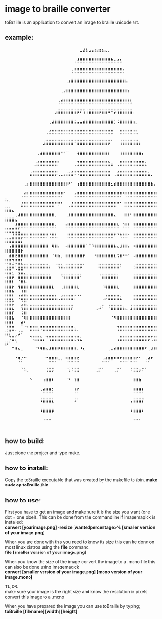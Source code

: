 # image to braille converter
toBraille is an application to convert an image to braille unicode art.
## example: 
⠀⠀⠀⠀⠀⠀⠀⠀⠀⠀⠀⠀⠀⠀⠀⠀⠀⠀⠀⠀⠀⠀⠀⠀⣀⣼⣧⣠⣤⣦⣶⣦⣄⡀⠀⠀⠀⠀⠀⠀⠀⠀⠀⠀⠀⠀⠀⠀⠀⠀⠀⠀⠀⠀⠀⠀ ⠀⠀⠀⠀⠀⠀⠀⠀⠀⠀⠀⠀⠀⠀⠀⠀⠀⠀⠀⠀⠀⠀⢀⣼⣿⣿⣿⣿⣿⣿⣿⣿⣿⣿⣷⣤⣴⣆⠀⠀⠀⠀⠀⠀⠀⠀⠀⠀⠀⠀⠀⠀⠀⠀⠀⠀ ⠀⠀⠀⠀⠀⠀⠀⠀⠀⠀⠀⠀⠀⠀⠀⠀⠀⠀⠀⠀⠀⢠⣿⣿⣿⣿⣿⣿⣿⣿⣿⣿⣿⣿⣿⣿⣿⣿⡆⠀⠀⠀⠀⠀⠀⠀⠀⠀⠀⠀⠀⠀⠀⠀⠀⠀ ⠀⠀⠀⠀⠀⠀⠀⠀⠀⠀⠀⠀⠀⠀⠀⠀⠀⠀⠀⠀⣰⣿⣿⣿⣿⣿⣿⣿⣿⣿⣿⣿⣿⣿⣿⣿⣿⣿⣿⡄⠀⠀⠀⠀⠀⠀⠀⠀⠀⠀⠀⠀⠀⠀⠀⠀
⠀⠀⠀⠀⠀⠀⠀⠀⠀⠀⠀⠀⠀⠀⠀⠀⠀⠀⢀⣼⣿⣿⣿⣿⣿⣿⣿⣿⣿⣿⣿⣿⣿⣿⣿⣿⣿⣿⣿⣷⠀⠀⠀⠀⠀⠀⠀⠀⠀⠀⠀⠀⠀⠀⠀⠀ ⠀⠀⠀⠀⠀⠀⠀⠀⠀⠀⠀⠀⠀⠀⠀⠀⠀⢠⣾⣿⣿⣿⣿⣿⣿⣿⣿⣿⣿⣿⣿⣿⣿⣿⣿⣿⣿⣿⣿⣿⣇⠀⠀⠀⠀⠀⠀⠀⠀⠀⠀⠀⠀⠀⠀⠀ ⠀⠀⠀⠀⠀⠀⠀⠀⠀⠀⠀⠀⠀⠀⠀⠀⣰⣿⣿⣿⣿⣿⣿⡿⠏⢹⢸⣿⣿⣿⡿⣿⣿⠿⠛⡽⢹⣿⣿⣿⣿⡄⠀⠀⠀⠀⠀⠀⠀⠀⠀⠀⠀⠀⠀⠀
⠀⠀⠀⠀⠀⠀⠀⠀⠀⠀⠀⠀⠀⠀⢀⣼⣿⣿⣿⣿⣿⣿⣭⣤⣤⣾⣿⣿⣿⣷⣶⣿⣿⣿⣿⡁⠨⣿⣿⣿⣿⣷⡀⠀⠀⠀⠀⠀⠀⠀⠀⠀⠀⠀⠀⠀
⠀⠀⠀⠀⠀⠀⠀⠀⠀⠀⠀⠀⠀⢠⣾⣿⣿⣿⣿⣿⣿⣿⣿⣿⣿⣿⣿⣿⣿⣿⣿⣿⣿⣿⡿⠀⠀⣿⣿⣿⣿⣿⣧⠀⠀⠀⠀⠀⠀⠀⠀⠀⠀⠀⠀⠀
⠀⠀⠀⠀⠀⠀⠀⠀⠀⠀⠀⠀⣰⣿⣿⣿⣿⣿⣿⣿⣿⣿⠛⣿⣿⣿⣿⣿⣿⣿⣿⣿⣿⡿⠁⠀⠀⢸⣿⣿⣿⣿⣿⡆⠀⠀⠀⠀⠀⠀⠀⠀⠀⠀⠀⠀
⠀⠀⠀⠀⠀⠀⠀⠀⠀⠀⢀⣼⣿⣿⣿⣿⣿⣿⠛⠋⠁⠀⠀⢽⣿⣿⣿⣿⣿⣿⣿⣿⣿⡇⠀⠀⠀⢸⣿⣿⣿⣿⣿⣿⡄⠀⠀⠀⠀⠀⠀⠀⠀⠀⠀⠀
⠀⠀⠀⠀⠀⠀⠀⠀⠀⢀⣾⣿⣿⣿⣿⣿⣿⠃⠀⠀⠀⠀⢀⣹⣿⣿⣿⣿⣿⣿⣿⣿⣿⣷⣤⠀⢀⣿⣿⣿⣿⣿⣿⣿⣿⣆⠀⠀⠀⠀⠀⠀⠀⠀⠀⠀
⠀⠀⠀⠀⠀⠀⠀⠀⣴⣿⣿⣿⣿⣿⣿⣿⡿⢀⣀⣤⣶⣾⠿⠹⣿⣿⣿⣿⣿⣿⣿⣿⣿⣿⠀⢀⣾⣿⣿⣿⣿⣿⣿⣿⣿⣿⣦⡀⠀⠀⠀⠀⠀⠀⠀⠀
⠀⠀⠀⠀⠀⠀⢀⣾⣿⣿⣿⣿⣿⣿⣿⣿⣿⣿⣿⣿⠟⠁⠀⢰⣿⣿⣿⣿⣿⣿⣿⣿⣿⣿⣂⣾⣿⣿⣿⣿⣿⣿⣿⣿⣿⣿⣿⣷⡄⠀⠀⠀⠀⠀⠀⠀
⠀⠀⠀⠀⠀⢀⣾⣿⣿⣿⣿⣿⣿⣿⣿⣿⣿⣿⡿⠁⠀⠀⣴⣿⣿⣿⣿⣿⣿⣿⣿⣿⣿⣿⣿⣿⣿⡿⠻⣿⣿⣿⣿⣿⣿⣿⣿⣿⣿⣦⡀⠀⠀⠀⠀⠀
⠀⠀⠀⠀⠀⣼⣿⣿⣿⣿⣿⣿⣿⣿⣿⣿⠛⠟⠃⠀⢀⣼⣿⣿⣿⣿⣿⣿⣿⣿⣿⣿⣿⣿⣿⣿⠛⠁⢸⣿⣟⣿⣿⣿⣿⣿⣿⣿⣿⣿⣷⣄⠀⠀⠀⠀
⠀⠀⠀⢀⣼⣿⣿⣿⣿⣿⣿⣿⣿⣿⣿⣿⡀⠀⠀⠀⣸⣿⣿⣿⣿⣿⣿⣿⣿⣿⣿⣿⣿⣿⣿⣄⠀⠀⢸⣿⠃⣿⣿⣿⣿⣿⣿⣿⣿⣿⣿⣿⣦⠀⠀⠀
⠀⠀⠀⣼⣿⣿⣿⣿⣿⣿⣿⣿⣿⣿⢿⣿⡄⠀⠀⢰⣿⣿⣿⣿⣿⣿⣿⣿⣿⣿⣿⣿⣿⣿⣿⣿⣧⠀⣹⣿⠀⢹⣿⣿⣿⣿⣿⣿⣿⣿⣿⣿⣿⣧⠀⠀
⠀⠀⣸⣿⣿⣿⣿⣿⣿⣿⣿⣿⣿⡿⢘⣿⣇⠀⠀⠀⣿⣿⣿⣿⣿⣿⣿⣿⣿⣿⣿⣿⣿⣿⣿⠟⠙⢷⣿⡗⠀⢸⣿⣿⣿⣿⣿⣿⣿⣿⣿⣿⣿⣿⡇⠀
⠀⢠⣿⣿⣿⣿⣿⣿⣿⣿⣿⣿⣿⣿⠀⢿⣿⡄⠀⠠⣿⣿⣿⣿⣿⣿⠁⠉⠹⣿⣿⣿⣿⣿⣿⣧⣄⣸⣿⣧⠀⠰⣿⣿⣿⣿⣿⣿⣿⣿⣿⣿⣿⣿⡗⠀
⠀⣾⣿⣟⣿⣿⣿⣿⣿⣿⣿⣿⣿⣿⠀⠈⢿⣷⡀⢸⣿⣿⣿⣿⣿⡟⠀⠀⠀⢻⣿⣿⣿⣿⣿⣇⢩⣿⠛⠋⠀⠠⣿⣿⣿⣿⣿⣿⣿⣿⣿⠹⣿⣿⡇⠀
⢰⣿⣿⠂⣿⣿⣿⣿⣿⣿⣿⣿⣿⣿⡆⠀⠈⢻⣷⣼⣿⣿⣿⣿⡿⠁⠀⠀⠀⠀⢿⣿⣿⣿⣿⣿⣿⠃⠀⠀⠀⢐⣿⣿⣿⣿⣿⣿⣿⣿⣿⠄⠈⢿⣿⡀
⢼⣿⡿⠀⣿⣿⣿⣿⣿⣿⣿⣿⣿⣿⣷⠀⠀⠀⠙⣿⣿⣿⣿⣿⠃⠀⠀⠀⠀⠀⠈⣿⣿⣿⣿⣿⡇⠀⠀⠀⠀⢸⣿⣿⣿⣿⣿⣿⣿⣿⣿⡇⠀⠈⣿⡧
⣿⣿⡗⠀⢻⣿⣿⣿⣿⣿⣿⣿⣿⣿⣿⣇⠀⠀⢀⣿⣿⣿⣿⣇⠀⠀⠀⠀⠀⠀⠀⠈⢿⣿⣿⣿⣇⠀⠀⠀⠀⣸⣿⣿⣿⣿⣿⣿⣿⣿⣿⡷⠀⠀⢸⣿
⣿⣿⡇⠀⠸⣿⣿⣿⣿⣿⣿⣿⣿⣿⣿⣿⣧⢀⣾⣿⣿⣿⡏⠈⠁⠀⠀⠀⠀⠀⠀⢀⡼⣿⣿⣿⣿⣆⠀⠀⠀⣿⣿⣿⣿⣿⣿⣿⣿⣿⣿⣟⠀⠀⢘⣿
⣿⣿⣇⠀⠀⢻⣿⣿⣿⣿⣿⣿⣿⣿⣿⣿⣿⣿⣿⣿⣿⡟⠀⠀⠀⠀⠀⠀⠀⢀⠴⠋⠀⠘⣿⣿⣿⣿⣦⡀⣸⣿⣿⣿⣿⣿⣿⣿⣿⣿⣿⡏⠀⠀⢨⣿
⢿⣿⣧⠀⠀⠈⢿⣿⣿⣿⣿⣿⣿⣿⣿⣿⣿⣿⣿⣿⣿⠀⠀⠀⠀⠀⠀⠀⠀⠀⠀⠀⠀⠀⠈⠻⣿⣿⣿⣿⣿⣿⣿⣿⣿⣿⣿⣿⣿⣿⣿⠇⠀⠀⣾⠃
⠸⣿⣿⡀⠀⠀⠈⢻⣿⣿⣧⠻⣿⣿⣿⣿⣿⣿⣿⣿⣿⣿⣦⡀⠀⠀⠀⠀⠀⠀⠀⠀⠀⠀⠀⠀⢹⣿⣿⣿⣿⣿⣿⣿⣿⣿⣿⣿⣿⣿⡏⠀⢀⡼⠋⠀
⠀⠹⣿⡇⠀⠀⠀⠀⠙⢿⣿⣷⡄⠙⢻⣿⣿⣿⣿⣿⣿⣿⣝⢿⣆⠀⠀⠀⠀⠀⠀⠀⠀⠀⠀⠀⢠⣿⣿⣿⣿⣿⣿⣿⣿⣿⡿⢋⣿⡿⠁⠀⠈⠀⠀⠀
⠀⠀⠉⢿⣦⣀⠀⠀⠀⠀⠙⠻⣿⣦⣼⣿⣿⡟⠿⣿⣿⣿⣿⡄⠘⢆⠀⠀⠀⠀⠀⠀⠀⢀⣤⣾⣿⣿⣿⣿⣿⣿⣿⣿⡿⠋⢀⣼⡿⠀⠀⠀⠀⠀⠀⠀
⠀⠀⠀⠈⢻⡌⠉⠀⠀⠀⠀⠀⠀⠉⣿⣿⡿⠤⠄⠘⣿⣿⣿⣯⠀⠀⠀⠀⠀⠀⠀⣠⣾⡿⠿⠛⠛⣋⣿⡿⣿⣿⡏⠁⠀⢠⡾⠋⠀⠀⠀⠀⠀⠀⠀⠀
⠀⠀⠀⠀⠀⠙⠧⣀⠀⠀⠀⠀⠀⢸⣿⡿⠀⠀⠀⠀⢪⠹⣿⣿⠀⠀⠀⠀⠀⢀⡞⠋⠀⠀⠀⢀⡖⠋⠀⠀⠸⣿⣷⡤⠖⠋⠀⠀⠀⠀⠀⠀⠀⠀⠀⠀
⠀⠀⠀⠀⠀⠀⠀⠈⠑⠀⠀⠀⢰⣿⣿⠇⠀⠀⠀⠀⠙⠀⢹⣿⠀⠀⠀⠀⠀⠀⠀⠀⠀⠀⠀⠀⠀⠀⠀⠀⠀⣽⣿⣷⠀⠀⠀⠀⠀⠀⠀⠀⠀⠀⠀⠀
⠀⠀⠀⠀⠀⠀⠀⠀⠀⠀⠀⠠⣾⣿⣿⡅⠀⠀⠀⠀⠀⠀⢸⡏⠀⠀⠀⠀⠀⠀⠀⠀⠀⠀⠀⠀⠀⠀⠀⠀⠀⣿⣿⣿⡇⠀⠀⠀⠀⠀⠀⠀⠀⠀⠀⠀
⠀⠀⠀⠀⠀⠀⠀⠀⠀⠀⠀⠸⣿⣿⣿⣇⠀⠀⠀⠀⠀⠀⠼⠁⠀⠀⠀⠀⠀⠀⠀⠀⠀⠀⠀⠀⠀⠀⠀⠀⢠⣿⣿⣿⡏⠀⠀⠀⠀⠀⠀⠀⠀⠀⠀⠀
⠀⠀⠀⠀⠀⠀⠀⠀⠀⠀⠀⠸⣿⣿⣿⡿⠀⠀⠀⠀⠀⠀⠀⠀⠀⠀⠀⠀⠀⠀⠀⠀⠀⠀⠀⠀⠀⠀⠀⠀⠸⣿⣿⣿⠇⠀⠀⠀⠀⠀⠀⠀⠀⠀⠀⠀
⠀⠀⠀⠀⠀⠀⠀⠀⠀⠀⠀⠀⠈⠉⠉⠀⠀⠀⠀⠀⠀⠀⠀⠀⠀⠀⠀⠀⠀⠀⠀⠀⠀⠀⠀⠀⠀⠀⠀⠀⠀⠈⠉⠁⠀⠀⠀⠀⠀⠀⠀⠀⠀⠀⠀⠀

## how to build:
Just clone the project and type make.

## how to install:
Copy the toBraille executable that was created by the makefile to /bin.
**make**  
**sudo cp toBraille /bin**  

## how to use:
First you have to get an image and make sure it is the size you want (one dot = one pixel). This can be done from the commandline if imagemagick is installed:  
**convert [yourimage.png] -resize [wantedpercentage>% [smaller version of your image.png]**  

When you are done with this you need to know its size this can be done on most linux distros using the **file** command.  
**file [smaller version of your image.png]**  

When you know the size of the image convert the image to a .mono file this can also be done using imagemagick  
**convert [smaller version of your image.png] [mono version of your image.mono]**  

TL;DR:  
make sure your image is the right size and know the resolution in pixels  
convert this image to a .mono  

When you have prepared the image you can use toBraille by typing;  
**toBraille [filename] [width] [height]**  
